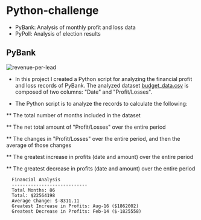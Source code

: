 # Python-challenge

* PyBank: Analysis of monthly profit and loss data
* PyPoll: Analysis of election results

## PyBank


![revenue-per-lead](https://user-images.githubusercontent.com/117343047/212153647-cf28bfc3-5b6e-4692-9578-8e2f0e6f4120.png)

* In this project I created a Python script for analyzing the financial profit and loss records of PyBank. The analyzed dataset [budget_data.csv](PyBank/Resources/budget_data.csv) is composed of two columns: "Date" and "Profit/Losses".

* The Python script is to analyze the records to calculate the following:

** The total number of months included in the dataset

** The net total amount of "Profit/Losses" over the entire period

** The changes in "Profit/Losses" over the entire period, and then the average of those changes

** The greatest increase in profits (date and amount) over the entire period

** The greatest decrease in profits (date and amount) over the entire period

```text
  Financial Analysis
  ----------------------------
  Total Months: 86
  Total: $22564198
  Average Change: $-8311.11
  Greatest Increase in Profits: Aug-16 ($1862002)
  Greatest Decrease in Profits: Feb-14 ($-1825558)
  ```
